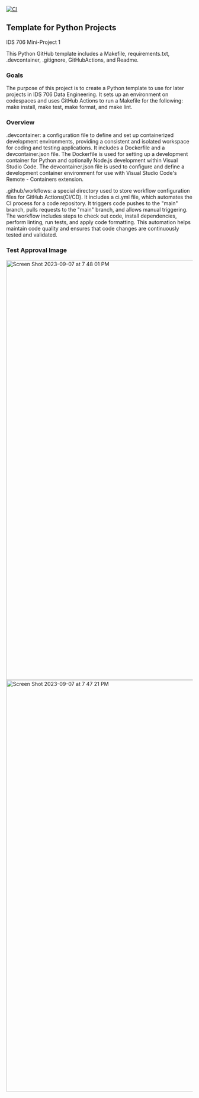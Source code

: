 [![CI](https://github.com/nogibjj/python-template/actions/workflows/cicd.yml/badge.svg)](https://github.com/nogibjj/python-template/actions/workflows/cicd.yml)
## Template for Python Projects 

IDS 706 Mini-Project 1

This Python GitHub template includes a Makefile, requirements.txt, .devcontainer, .gitignore, GitHubActions, and Readme.

### Goals

The purpose of this project is to create a Python template to use for later projects in IDS 706 Data Engineering. It sets up an environment on codespaces and uses GitHub Actions to run a Makefile for the following: make install, make test, make format, and make lint. 

### Overview 
.devcontainer: a configuration file to define and set up containerized development environments, providing a consistent and isolated workspace for coding and testing applications. It includes a Dockerfile and a devcontainer.json file. The Dockerfile is used for setting up a development container for Python and optionally Node.js development within Visual Studio Code. The devcontainer.json file is used to configure and define a development container environment for use with Visual Studio Code's Remote - Containers extension. 

.github/workflows: a special directory used to store workflow configuration files for GitHub Actions(CI/CD). It includes a ci.yml file, which automates the CI process for a code repository. It triggers code pushes to the "main" branch, pulls requests to the "main" branch, and allows manual triggering. The workflow includes steps to check out code, install dependencies, perform linting, run tests, and apply code formatting. This automation helps maintain code quality and ensures that code changes are continuously tested and validated.

### Test Approval Image

<img width="1133" alt="Screen Shot 2023-09-07 at 7 48 01 PM" src="https://github.com/tinayiluo0322/IDS-706-Python-github-template/assets/143360909/8cfef660-84e3-4dad-a491-ce6fd0d567d8">

<img width="1111" alt="Screen Shot 2023-09-07 at 7 47 21 PM" src="https://github.com/tinayiluo0322/IDS-706-Python-github-template/assets/143360909/cb74e5ac-7d40-413b-b6b6-bef0809f99f6">



